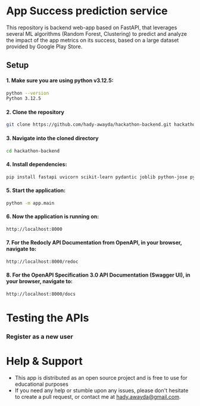 # App Success prediction service

This repository is backend web-app based on FastAPI, that leverages several ML algorithms (Random Forest, Clustering) to predict and analyze the impact of the app metrics on its success, based on a large dataset provided by Google Play Store.

## Setup

#### 1. Make sure you are using python v3.12.5:

```bash
python --version
Python 3.12.5
```

#### 2. Clone the repository

```bash
git clone https://github.com/hady-awayda/hackathon-backend.git hackathon-backend
```

#### 3. Navigate into the cloned directory

```bash
cd hackathon-backend
```

#### 4. Install dependencies:

```bash
pip install fastapi uvicorn scikit-learn pydantic joblib python-jose python-dotenv sqlalchemy email-validator passlib pymysql bcrypt
```

#### 5. Start the application:

```bash
python -m app.main
```

#### 6. Now the application is running on:

```bash
http://localhost:8000
```

#### 7. For the Redocly API Documentation from OpenAPI, in your browser, navigate to:

```bash
http://localhost:8000/redoc
```

#### 8. For the OpenAPI Specification 3.0 API Documentation (Swagger UI), in your browser, navigate to:

```bash
http://localhost:8000/docs
```

# Testing the APIs

### Register as a new user

# Help & Support

- This app is distributed as an open source project and is free to use for educational purposes
- If you need any help or stumble upon any issues, please don't hesitate to create a pull request, or contact me at hady.awayda@gmail.com.
